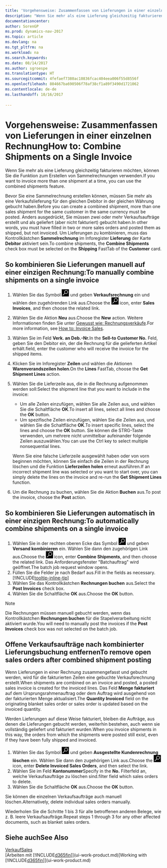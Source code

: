 ```yaml
---
title: 'Vorgehensweise: Zusammenfassen von Lieferungen in einer einzelnen Rechnung'
description: "Wenn Sie mehr als eine Lieferung gleichzeitig fakturieren möchten, können Sie die Funktion zum Erstellen von Sammelrechnungen verwenden."
documentationcenter: 
author: SorenGP
ms.prod: dynamics-nav-2017
ms.topic: article
ms.devlang: na
ms.tgt_pltfrm: na
ms.workload: na
ms.search.keywords: 
ms.date: 08/14/2017
ms.author: sgroespe
ms.translationtype: HT
ms.sourcegitcommit: 4fefaef7380ac10836fcac404eea006f55d8556f
ms.openlocfilehash: 804667ba690506f78af38cf1a89f3490d1721062
ms.contentlocale: de-de
ms.lasthandoff: 10/16/2017

---
```

# <a name="how-to-combine-shipments-on-a-single-invoice"></a><span data-ttu-id="db2d4-103">Vorgehensweise: Zusammenfassen von Lieferungen in einer einzelnen Rechnung</span><span class="sxs-lookup"><span data-stu-id="db2d4-103">How to: Combine Shipments on a Single Invoice</span></span>
<span data-ttu-id="db2d4-104">Wenn Sie mehr als eine Lieferung gleichzeitig fakturieren möchten, können Sie die Funktion zum Erstellen von Sammelrechnungen verwenden.</span><span class="sxs-lookup"><span data-stu-id="db2d4-104">If you want to invoice more than one shipment at a time, you can use the combined shipments feature.</span></span>  

 <span data-ttu-id="db2d4-105">Bevor Sie eine Sammelrechnung erstellen können, müssen Sie mehr als eine Verkaufslieferung für den gleichen Debitor in der gleichen Währung gebucht haben.</span><span class="sxs-lookup"><span data-stu-id="db2d4-105">Before you can create a combined shipment, more than one sales shipment for the same customer in the same currency must be posted.</span></span> <span data-ttu-id="db2d4-106">Anders ausgedrückt, Sie müssen zwei oder mehr Verkaufsaufträge erstellt und als geliefert (aber nicht fakturiert) gebucht haben.</span><span class="sxs-lookup"><span data-stu-id="db2d4-106">In other words, you must have filled in two or more sales orders and posted them as shipped, but not invoiced.</span></span> <span data-ttu-id="db2d4-107">Um Lieferungen zu kombinieren, muss das Kontrollkästchen **Sammelrechnung** im Inforegister **Lieferung** der Karte **Debitor** aktiviert sein.</span><span class="sxs-lookup"><span data-stu-id="db2d4-107">To combine shipments, the **Combine Shipments** check box must be selected on the **Shipping** FastTab of the **Customer** card.</span></span>  

## <a name="to-manually-combine-shipments-on-a-single-invoice"></a><span data-ttu-id="db2d4-108">So kombinieren Sie Lieferungen manuell auf einer einzigen Rechnung:</span><span class="sxs-lookup"><span data-stu-id="db2d4-108">To manually combine shipments on a single invoice</span></span>  
1. <span data-ttu-id="db2d4-109">Wählen Sie das Symbol ![Nach Seite oder Bericht suchen](media/ui-search/search_small.png "Nach Seite oder Bericht suchen") und geben **Verkaufsrechnung** ein und wählen den zugehörenden Link aus.</span><span class="sxs-lookup"><span data-stu-id="db2d4-109">Choose the ![Search for Page or Report](media/ui-search/search_small.png "Search for Page or Report icon") icon, enter **Sales Invoices**, and then choose the related link.</span></span>  
2. <span data-ttu-id="db2d4-110">Wählen Sie die Aktion **Neu** aus.</span><span class="sxs-lookup"><span data-stu-id="db2d4-110">Choose the **New** action.</span></span> <span data-ttu-id="db2d4-111">Weitere Informationen finden Sie unter [Gewusst wie: Rechnungsverkäufe](sales-how-invoice-sales.md).</span><span class="sxs-lookup"><span data-stu-id="db2d4-111">For more information, see [How to: Invoice Sales](sales-how-invoice-sales.md).</span></span>
3. <span data-ttu-id="db2d4-112">Wählen Sie im Feld **Verk. an Deb.-Nr.**</span><span class="sxs-lookup"><span data-stu-id="db2d4-112">In the **Sell-to Customer No.**</span></span> <span data-ttu-id="db2d4-113">Feld, geben Sie den Debitor ein, der die Rechnung für die gelieferten Artikel erhält.</span><span class="sxs-lookup"><span data-stu-id="db2d4-113">field, enter the customer who will receive the invoice for the shipped items.</span></span>  
4. <span data-ttu-id="db2d4-114">Klicken Sie im Inforegister **Zeilen** und wählen die  Aktionen **Warenverandszeilen holen**.</span><span class="sxs-lookup"><span data-stu-id="db2d4-114">On the **Lines** FastTab, choose the **Get Shipment Lines** action.</span></span>  
5. <span data-ttu-id="db2d4-115">Wählen Sie die Lieferzeile aus, die in die Rechnung aufgenommen werden soll:</span><span class="sxs-lookup"><span data-stu-id="db2d4-115">Select the shipment line that you want to include in the invoice:</span></span>  

    - <span data-ttu-id="db2d4-116">Um alle Zeilen einzufügen, wählen Sie alle Zeilen aus, und wählen Sie die Schaltfläche **OK**.</span><span class="sxs-lookup"><span data-stu-id="db2d4-116">To insert all lines, select all lines and choose the **OK** button.</span></span>  
    - <span data-ttu-id="db2d4-117">Um spezifische Zeilen einzufügen, wählen Sie die Zeilen aus, und wählen Sie die Schaltfläche **OK**.</span><span class="sxs-lookup"><span data-stu-id="db2d4-117">To insert specific lines, select the lines and choose the **OK** button.</span></span> <span data-ttu-id="db2d4-118">Sie können die STRG-Taste verwenden, um mehrere nicht unmittelbar aufeinander folgende Zeilen auszuwählen.</span><span class="sxs-lookup"><span data-stu-id="db2d4-118">You can use the Ctrl key to select multiple nonsequential lines.</span></span>  

    <span data-ttu-id="db2d4-119">Wenn Sie eine falsche Lieferzeile ausgewählt haben oder von vorn beginnen möchten, können Sie einfach die Zeilen in der Rechnung löschen und die Funktion **Lieferzeilen holen** erneut ausführen.</span><span class="sxs-lookup"><span data-stu-id="db2d4-119">If an incorrect shipment line was selected or you want to start over, you can simply delete the lines on the invoice and re-run the **Get Shipment Lines** function.</span></span>  
7. <span data-ttu-id="db2d4-120">Um die Rechnung zu buchen, wählen Sie die Aktion **Buchen** aus.</span><span class="sxs-lookup"><span data-stu-id="db2d4-120">To post the invoice, choose the **Post** action.</span></span>  

## <a name="to-automatically-combine-shipments-on-a-single-invoice"></a><span data-ttu-id="db2d4-121">So kombinieren Sie Lieferungen automatisch in einer einzigen Rechnung:</span><span class="sxs-lookup"><span data-stu-id="db2d4-121">To automatically combine shipments on a single invoice</span></span>  
1. <span data-ttu-id="db2d4-122">Wählen Sie in der rechten oberen Ecke das Symbol ![Nach Seite oder Bericht suchen](media/ui-search/search_small.png "Nach Seite oder Bericht suchen") und geben **Versand kombinieren** ein. Wählen Sie dann den zugehörigen Link aus.</span><span class="sxs-lookup"><span data-stu-id="db2d4-122">Choose the ![Search for Page or Report](media/ui-search/search_small.png "Search for Page or Report icon") icon, enter **Combine Shipments**, and then choose the related link.</span></span> <span data-ttu-id="db2d4-123">Das Anforderungsfenster "Batchauftrag" wird geöffnet.</span><span class="sxs-lookup"><span data-stu-id="db2d4-123">The batch job request window opens.</span></span>  
2. <span data-ttu-id="db2d4-124">Füllen Sie die Felder je nach Bedarf aus.</span><span class="sxs-lookup"><span data-stu-id="db2d4-124">Fill in the fields as necessary.</span></span> [!INCLUDE[tooltip-inline-tip](includes/tooltip-inline-tip_md.md)]
3. <span data-ttu-id="db2d4-125">Wählen Sie das Kontrollkästchen **Rechnungen buchen** aus.</span><span class="sxs-lookup"><span data-stu-id="db2d4-125">Select the **Post Invoices** check box.</span></span>  
4.  <span data-ttu-id="db2d4-126">Wählen Sie die Schaltfläche **OK** aus.</span><span class="sxs-lookup"><span data-stu-id="db2d4-126">Choose the **OK** button.</span></span>  

> [!NOTE]  
>  <span data-ttu-id="db2d4-127">Die Rechnungen müssen manuell gebucht werden, wenn das Kontrollkästchen **Rechnungen buchen** für die Stapelverarbeitung nicht aktiviert wurde.</span><span class="sxs-lookup"><span data-stu-id="db2d4-127">You will need to manually post the invoices if the **Post Invoices** check box was not selected on the batch job.</span></span>  

## <a name="to-remove-open-sales-orders-after-combined-shipment-posting"></a><span data-ttu-id="db2d4-128">Offene Verkaufsaufträge nach kombinierter Lieferungsbuchung entfernen</span><span class="sxs-lookup"><span data-stu-id="db2d4-128">To remove open sales orders after combined shipment posting</span></span> 
<span data-ttu-id="db2d4-129">Wenn Lieferungen in einer Rechnung zusammengefasst und gebucht werden, wird für die fakturierten Zeilen eine gebuchte Verkaufsrechnung erstellt.</span><span class="sxs-lookup"><span data-stu-id="db2d4-129">When shipments are combined on an invoice and posted, a posted sales invoice is created for the invoiced lines.</span></span> <span data-ttu-id="db2d4-130">Das Feld **Menge fakturiert** auf dem Ursprungsrahmenauftrag oder dem Auftrag wird ausgehend von der fakturierten Menge aktualisiert.</span><span class="sxs-lookup"><span data-stu-id="db2d4-130">The **Quantity Invoiced** field on the originating blanket sales order or sales order is updated based on the invoiced quantity.</span></span>  

<span data-ttu-id="db2d4-131">Werden Lieferungen auf diese Weise fakturiert, bleiben die Aufträge, aus denen die Lieferungen gebucht werden, weiterhin bestehen, auch wenn sie vollständig geliefert und fakturiert wurden.</span><span class="sxs-lookup"><span data-stu-id="db2d4-131">When you invoice shipments in this way, the orders from which the shipments were posted still exist, even if they have been fully shipped and invoiced.</span></span>   

1. <span data-ttu-id="db2d4-132">Wählen Sie das Symbol ![Nach Seite oder Bericht suchen](media/ui-search/search_small.png "Nach Seite oder Bericht suchen") und geben **Ausgestellte Kundenrechnung löschen** ein. Wählen Sie dann den zugehörigen Link aus.</span><span class="sxs-lookup"><span data-stu-id="db2d4-132">Choose the ![Search for Page or Report](media/ui-search/search_small.png "Search for Page or Report icon") icon, enter **Delete Invoiced Sales Orders**, and then select the link.</span></span>  
2. <span data-ttu-id="db2d4-133">Wählen Sie im Feld **Kontonummer**</span><span class="sxs-lookup"><span data-stu-id="db2d4-133">Specify in the **No.**</span></span> <span data-ttu-id="db2d4-134">Filterfeld an, welche Verkaufsaufträge zu löschen sind.</span><span class="sxs-lookup"><span data-stu-id="db2d4-134">filter field which sales orders to delete.</span></span>  
3. <span data-ttu-id="db2d4-135">Wählen Sie die Schaltfläche **OK** aus.</span><span class="sxs-lookup"><span data-stu-id="db2d4-135">Choose the **OK** button.</span></span>  

<span data-ttu-id="db2d4-136">Sie können die einzelnen Verkaufsaufträge auch manuell löschen.</span><span class="sxs-lookup"><span data-stu-id="db2d4-136">Alternatively, delete individual sales orders manually.</span></span>  

<span data-ttu-id="db2d4-137">Wiederholen Sie die Schritte 1 bis 3 für alle betroffenen anderen Belege, wie z. B. leere Verkaufsaufträge.</span><span class="sxs-lookup"><span data-stu-id="db2d4-137">Repeat steps 1 through 3 for any other affected documents, such as blanket sales orders.</span></span>

## <a name="see-also"></a><span data-ttu-id="db2d4-138">Siehe auch</span><span class="sxs-lookup"><span data-stu-id="db2d4-138">See Also</span></span>  
[<span data-ttu-id="db2d4-139">Verkauf</span><span class="sxs-lookup"><span data-stu-id="db2d4-139">Sales</span></span>](sales-manage-sales.md)  
<span data-ttu-id="db2d4-140">[Arbeiten mit [!INCLUDE[d365fin](includes/d365fin_md.md)]](ui-work-product.md)</span><span class="sxs-lookup"><span data-stu-id="db2d4-140">[Working with [!INCLUDE[d365fin](includes/d365fin_md.md)]](ui-work-product.md)</span></span>

